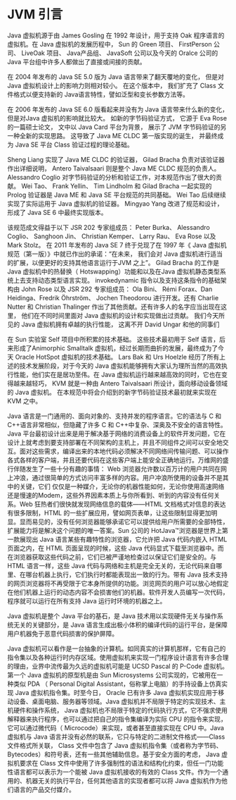# JVM 引言

Java 虚拟机源于由 James Gosling 在 1992 年设计，用于支持 Oak 程序语言的虚拟机。在 Java 虚拟机的发展历程中， Sun 的 Green 项目、 FirstPerson 公司、 LiveOak 项目、 Java产品组、 JavaSoft 公司以及今天的 Oralce 公司的 Java 平台组中许多人都做出了直接或间接的贡献。

在 2004 年发布的 Java SE 5.0 版为 Java 语言带来了翻天覆地的变化， 但是对 Java 虚拟机设计上的影响力则相对较小。 在这个版本中， 我们扩充了 Class 文件格式以便支持新的 Java语言特性，譬如泛型和变长参数方法等。

在 2006 年发布的 Java SE 6.0 版看起来并没有为 Java 语言带来什么新的变化，但是对Java 虚拟机的影响就比较大。 如新的字节码验证方式， 它源于 Eva Rose 的一篇硕士论文， 文中以 Java Card 平台为背景， 展示了 JVM 字节码验证的另一种全新的实现思路。 这导致了 Java ME CLDC 第一版实现的诞生， 并最终成为 Java SE 平台 Class 验证过程的理论基础。

Sheng Liang 实现了 Java ME CLDC 的验证器， Gilad Bracha 负责对该验证器作出详细说明， Antero Taivalsaari 则是整个 Java ME CLDC 规范的负责人。 Alessandro Coglio 对字节码验证的分析和验证工作，对本规范作出了很大的贡献。 Wei Tao、 Frank Yellin、 Tim Lindholm 和 Gilad Bracha 一起实现的 Prolog 验证器是 Java ME 和 Java SE 平台规范的共同基础。 Wei Tao 后续继续实现了实际运用于 Java 虚拟机的验证器。 Mingyao Yang 改进了规范和设计，形成了 Java SE 6 中最终实现版本。

该规范成文得益于以下 JSR 202 专家组成员： Peter Burka、 Alessandro Coglio、
Sanghoon Jin、 Christian Kemper、 Larry Rau、 Eva Rose 以及 Mark Stolz。
在 2011 年发布的 Java SE 7 终于兑现了在 1997 年《 Java 虚拟机规范（第一版）》中就已作出的承诺：“在未来， 我们会对 Java 虚拟机进行适当的扩展，以便更好的支持其他语言运行于JVM 之上”。 Gilad Bracha 的工作是 Java 虚拟机中的热替换（ Hotswapping）功能和以及在Java 虚拟机静态类型系统上去支持动态类型语言实现。 invokedynamic 指令以及支持这条指令的基础架构由 John Rose 以及 JSR 292 专家组成员： Ola Bini、 Rémi Forax、Dan Heidinga、Fredrik Öhrström、 Jochen Theodorou 进行开发。还有 Charlie Nutter 和 Christian Thalinger 作出了其他贡献。还有许多人的名字应当出现在这里， 他们在不同时间里面对 Java 虚拟机的设计和实现做出过贡献。 我们今天所见的 Java 虚拟机拥有卓越的执行性能， 这离不开 David Ungar 和他的同事们

在 Sun 实验室 Self 项目中所积累的技术基础。 这些技术最初用于 Self 语言，后来形成了Animorphic Smalltalk 虚拟机，经过长期而曲折的发展，最终成为了今天 Oracle HotSpot 虚拟机的技术基础。 Lars Bak 和 Urs Hoelzle 经历了所有上述的技术发展阶段，对于今天的 Java 虚拟机能够拥有大家认为理所当然的高效执行性能，他们实在是居功至伟。在 Java 虚拟机运行越来越高效的同时，它也在变得越来越轻巧， KVM 就是一种由 Antero Taivalsaari 所设计，面向移动设备领域的 Java 虚拟机。 在本规范中将会介绍到的新字节码验证技术最初就来实现在 KVM 之中。

Java 语言是一门通用的、面向对象的、支持并发的程序语言。它的语法与 C 和 C++语言非常相似，但隐藏了许多 C 和 C++中复杂、深奥及不安全的语言特性。 Java 平台最初设计出来是用于解决基于网络的消费设备上的软件开发问题，它在设计上就考虑到要支持部署在不同架构的主机上，并且不同组件之间可以安全地交互。面对这些需求，编译出来的本地代码必须解决不同网络间传输问题、可以操作各式各样的客户端，并且还要代码在这些客户端上能安全正确地运行。万维网的盛行伴随发生了一些十分有趣的事情： Web 浏览器允许数以百万计的用户共同在网上冲浪，通过很简单的方式访问丰富多样的内容。用户冲浪所使用的设备并不是其中的关键，它们
仅仅是一种媒介，无论你的机器性能如何，无论你使用高速网络还是慢速的Modem，这些外界因素本质上与你所看到、听到的内容没有任何关系。Web 狂热者们很快就发现网络信息的载体——HTML 文档格式对信息的表达有很多限制，HTML
的一些扩展应用，譬如网页表单，让这些限制显得更加明显。显而易见的，没有任何浏览器能够承诺它可以提供给用户所需要的全部特性，扩展能力将是解决这个问题的唯一答案。Sun 公司的 HotJava™浏览器是世界上第一款展现出 Java 语言某些有趣特性的浏览器，它允许把 Java 代码内嵌入 HTML 页面之内，在 HTML 页面呈现的时候，这些 Java 代码显式下载至浏览器中。而在浏览器获取这些代码之前，它们已被严谨地检查过以保证它们是安全的。与 HTML 语言一样，这些 Java 代码与网络和主机是完全无关的，无论代码来自哪里、在哪台机器上执行，它们执行时都能表现出一致的行为。带有 Java 技术支持的网页浏览器将不再受限于它本身所提供的功能。浏览网页的用户可以放心地假定在他们机器上运行的动态内容不会损害他们的机器。软件开发人员编写一次代码，程序就可以运行在所有支持 Java 运行时环境的机器之上。


Java 虚拟机是整个 Java 平台的基石，是 Java 技术用以实现硬件无关与操作系统无关的关键部分，是 Java 语言生成出极小体积的编译代码的运行平台，是保障用户机器免于恶意代码损害的保护屏障。


Java 虚拟机可以看作是一台抽象的计算机。如同真实的计算机那样，它有自己的指令集以及各种运行时内存区域。使用虚拟机来实现一门程序设计语言有许多合理的理由，业界中流传最为久远的虚拟机可能是 UCSD Pascal 的 P-Code 虚拟机。第一个 Java 虚拟机的原型机是由 Sun Microsystems 公司实现的，它被用在一种类似 PDA
（ Personal Digital Assistant，俗称掌上电脑）的手持设备上仿真实现 Java 虚拟机指令集。时至今日， Oracle 已有许多 Java 虚拟机实现应用于移动设备、桌面电脑、服务器等领域。Java 虚拟机并不局限于特定的实现技术、主机硬件和操作系统， Java 虚拟机也不局限于特定的代码执行方式，它不强求使用解释器来执行程序，也可以通过把自己的指令集编译为实际 CPU 的指令来实现，它可以通过微代码（ Microcode）来实现，或者甚至直接实现在 CPU 中。Java 虚拟机与 Java 语言并没有必然的联系，它只与特定的二进制文件格式——Class 文件格式所关联， Class 文件中包含了 Java 虚拟机指令集（或者称为字节码、 Bytecodes）和符号表，还有一些其他辅助信息。基于安全方面的考虑， Java 虚拟机要求在 Class 文件中使用了许多强制性的语法和结构化约束，但任一门功能性语言都可以表示为一个能被 Java 虚拟机接收的有效的 Class 文件。作为一个通用的、机器无关的执行平台，任何其他语言的实现者都可以将 Java 虚拟机作为他们语言的产品交付媒介。







